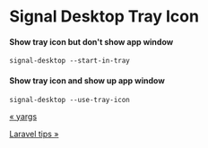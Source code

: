# Signal Desktop Tray Icon

#### Show tray icon but don't show app window

    signal-desktop --start-in-tray

#### Show tray icon and show up app window

    signal-desktop --use-tray-icon

[« yargs](yargs.html)

[Laravel tips »](laravel-tips.html)



